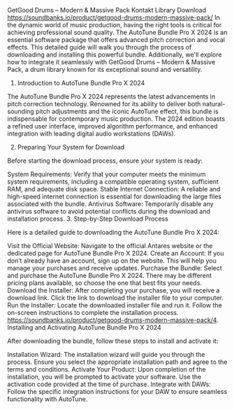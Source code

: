 GetGood Drums – Modern & Massive Pack Kontakt Library Download 
https://soundbanks.io/product/getgood-drums-modern-massive-pack/
In the dynamic world of music production, having the right tools is critical for achieving professional sound quality. The AutoTune Bundle Pro X 2024 is an essential software package that offers advanced pitch correction and vocal effects. This detailed guide will walk you through the process of downloading and installing this powerful bundle. Additionally, we'll explore how to integrate it seamlessly with GetGood Drums – Modern & Massive Pack, a drum library known for its exceptional sound and versatility.

1. Introduction to AutoTune Bundle Pro X 2024

The AutoTune Bundle Pro X 2024 represents the latest advancements in pitch correction technology. Renowned for its ability to deliver both natural-sounding pitch adjustments and the iconic AutoTune effect, this bundle is indispensable for contemporary music production. The 2024 edition boasts a refined user interface, improved algorithm performance, and enhanced integration with leading digital audio workstations (DAWs).

2. Preparing Your System for Download

Before starting the download process, ensure your system is ready:

System Requirements: Verify that your computer meets the minimum system requirements, including a compatible operating system, sufficient RAM, and adequate disk space.
Stable Internet Connection: A reliable and high-speed internet connection is essential for downloading the large files associated with the bundle.
Antivirus Software: Temporarily disable any antivirus software to avoid potential conflicts during the download and installation process.
3. Step-by-Step Download Process

Here is a detailed guide to downloading the AutoTune Bundle Pro X 2024:

Visit the Official Website: Navigate to the official Antares website or the dedicated page for AutoTune Bundle Pro X 2024.
Create an Account: If you don’t already have an account, sign up on the website. This will help you manage your purchases and receive updates.
Purchase the Bundle: Select and purchase the AutoTune Bundle Pro X 2024. There may be different pricing plans available, so choose the one that best fits your needs.
Download the Installer: After completing your purchase, you will receive a download link. Click the link to download the installer file to your computer.
Run the Installer: Locate the downloaded installer file and run it. Follow the on-screen instructions to complete the installation process.
 https://soundbanks.io/product/getgood-drums-modern-massive-pack/4. Installing and Activating AutoTune Bundle Pro X 2024

After downloading the bundle, follow these steps to install and activate it:

Installation Wizard: The installation wizard will guide you through the process. Ensure you select the appropriate installation path and agree to the terms and conditions.
Activate Your Product: Upon completion of the installation, you will be prompted to activate your software. Use the activation code provided at the time of purchase.
Integrate with DAWs: Follow the specific integration instructions for your DAW to ensure seamless functionality with AutoTune.
